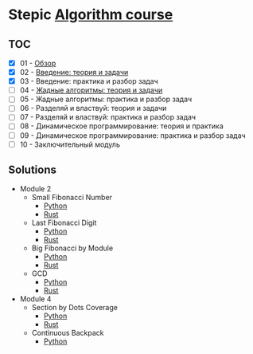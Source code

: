 # Stepic [Algorithm course](https://stepik.org/course/217/)

## TOC

- [x] 01 - [Обзор](notes/module_1.ipynb)
- [x] 02 - [Введение: теория и задачи](notes/module_2.ipynb)
- [x] 03 - Введение: практика и разбор задач
- [ ] 04 - [Жадные алгоритмы: теория и задачи](notes/module_4.ipynb)
- [ ] 05 - Жадные алгоритмы: практика и разбор задач
- [ ] 06 - Разделяй и властвуй: теория и задачи
- [ ] 07 - Разделяй и властвуй: практика и разбор задач
- [ ] 08 - Динамическое программирование: теория и практика
- [ ] 09 - Динамическое программирование: практика и разбор задач
- [ ] 10 - Заключительный модуль

## Solutions

- Module 2
    - Small Fibonacci Number
        - [Python](python/src/module_2/fibonacci.py)
        - [Rust](rust/src/module_2/fibonacci.rs)
    - Last Fibonacci Digit
        - [Python](python/src/module_2/fibonacci_last.py)
        - [Rust](rust/src/module_2/fibonacci_last.rs)
    - Big Fibonacci by Module
        - [Python](python/src/module_2/big_fibonacci.py)
        - [Rust](rust/src/module_2/big_fibonacci.rs)
    - GCD
        - [Python](python/src/module_2/gcd.py)
        - [Rust](rust/src/module_2/gcd.rs)
- Module 4
    - Section by Dots Coverage
        - [Python](python/src/module_4/section_dot_coverage.py)
        - [Rust](rust/src/module_4/section_dot_coverage.rs)
    - Continuous Backpack
        - [Python](python/src/module_4/continuous_backpack.py)
